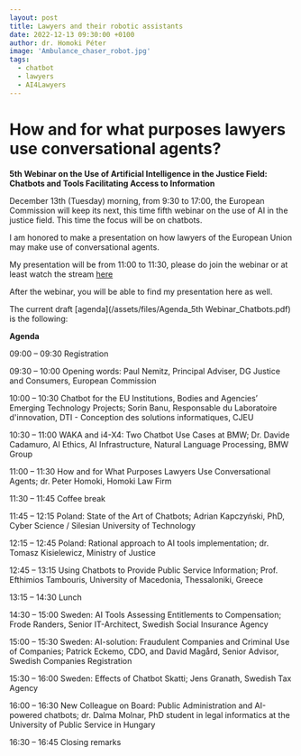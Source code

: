 ```yaml
---
layout: post
title: Lawyers and their robotic assistants
date: 2022-12-13 09:30:00 +0100
author: dr. Homoki Péter
image: 'Ambulance_chaser_robot.jpg'
tags:
  - chatbot
  - lawyers
  - AI4Lawyers
---
```


# How and for what purposes lawyers use conversational agents?

**5th Webinar on the Use of Artificial Intelligence in the Justice Field: Chatbots and Tools Facilitating Access to Information**

December 13th (Tuesday) morning, from 9:30 to 17:00, the European Commission will keep its next, this time fifth webinar on the use of AI in the justice field. This time the focus will be on chatbots.

I am honored to make a presentation on how lawyers of the European Union may make use of conversational agents.

My presentation will be from 11:00 to 11:30, please do join the webinar or at least watch the stream [here](https://webcast.ec.europa.eu/5th-webinar-on-the-use-of-artificial-intelligence-in-the-justice-field-22-12-13)

After the webinar, you will be able to find my presentation here as well.

The current draft [agenda](/assets/files/Agenda_5th Webinar_Chatbots.pdf) is the following:

**Agenda**

09:00 – 09:30 Registration

09:30 – 10:00 Opening words: Paul Nemitz, Principal Adviser, DG Justice and Consumers, European Commission

10:00 – 10:30 Chatbot for the EU Institutions, Bodies and Agencies’ Emerging Technology Projects; Sorin Banu, Responsable du Laboratoire d'innovation, DTI - Conception des solutions informatiques, CJEU

10:30 – 11:00 WAKA and i4-X4: Two Chatbot Use Cases at BMW; Dr. Davide Cadamuro, AI Ethics, AI Infrastructure, Natural Language Processing, BMW Group

11:00 – 11:30 How and for What Purposes Lawyers Use Conversational Agents; dr. Peter Homoki, Homoki Law Firm

11:30 – 11:45 Coffee break

11:45 – 12:15 Poland: State of the Art of Chatbots; Adrian Kapczyński, PhD, Cyber Science / Silesian University of Technology

12:15 – 12:45 Poland: Rational approach to AI tools implementation; dr. Tomasz Kisielewicz, Ministry of Justice

12:45 – 13:15 Using Chatbots to Provide Public Service Information; Prof. Efthimios Tambouris, University of Macedonia, Thessaloniki, Greece

13:15 – 14:30 Lunch

14:30 – 15:00 Sweden: AI Tools Assessing Entitlements to Compensation; Frode Randers, Senior IT-Architect, Swedish Social Insurance Agency

15:00 – 15:30 Sweden: AI-solution: Fraudulent Companies and Criminal Use of Companies; Patrick Eckemo, CDO, and David Magård, Senior Advisor, Swedish Companies Registration

15:30 – 16:00 Sweden: Effects of Chatbot Skatti; Jens Granath, Swedish Tax Agency

16:00 – 16:30 New Colleague on Board: Public Administration and AI-powered chatbots; dr. Dalma Molnar, PhD student in legal informatics at the University of Public
Service in Hungary

16:30 – 16:45 Closing remarks

